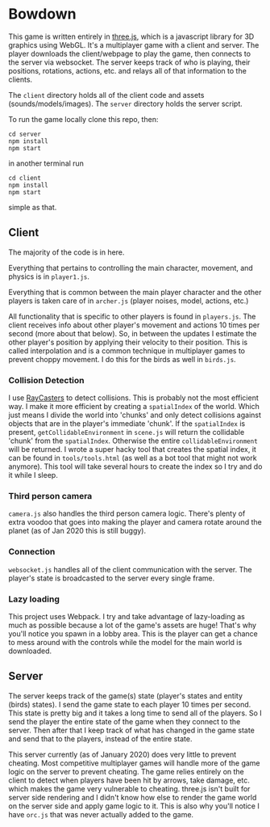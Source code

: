 # Bowdown

This game is written entirely in [three.js](https://threejs.org/), which is a javascript library for 3D graphics using WebGL. It's a multiplayer game with a client and server. The player downloads the client/webpage to play the game, then connects to the server via websocket. The server keeps track of who is playing, their positions, rotations, actions, etc. and relays all of that information to the clients.

The `client` directory holds all of the client code and assets (sounds/models/images). The `server` directory holds the server script.

To run the game locally clone this repo, then:

```
cd server
npm install
npm start
```
in another terminal run
```
cd client
npm install
npm start
```
simple as that.

## Client
The majority of the code is in here.

Everything that pertains to controlling the main character, movement, and physics is in `player1.js`.

Everything that is common between the main player character and the other players is taken care of in `archer.js` (player noises, model, actions, etc.)

All functionality that is specific to other players is found in `players.js`. The client receives info about other player's movement and actions 10 times per second (more about that below). So, in between the updates I estimate the other player's position by applying their velocity to their position. This is called interpolation and is a common technique in multiplayer games to prevent choppy movement. I do this for the birds as well in `birds.js`.

### Collision Detection
I use [RayCasters](https://threejs.org/docs/#api/en/core/Raycaster) to detect collisions. This is probably not the most efficient way. I make it more efficient by creating a `spatialIndex` of the world. Which just means I divide the world into 'chunks' and only detect collisions against objects that are in the player's immediate 'chunk'. If the `spatialIndex` is present, `getCollidableEnvironment` in `scene.js` will return the collidable 'chunk' from the `spatialIndex`. Otherwise the entire `collidableEnvironment` will be returned. I wrote a super hacky tool that creates the spatial index, it can be found in `tools/tools.html` (as well as a bot tool that might not work anymore). This tool will take several hours to create the index so I try and do it while I sleep.

### Third person camera
`camera.js` also handles the third person camera logic. There's plenty of extra voodoo that goes into making the player and camera rotate around the planet (as of Jan 2020 this is still buggy).

### Connection
`websocket.js` handles all of the client communication with the server. The player's state is broadcasted to the server every single frame.

### Lazy loading
This project uses Webpack. I try and take advantage of lazy-loading as much as possible because a lot of the game's assets are huge! That's why you'll notice you spawn in a lobby area. This is the player can get a chance to mess around with the controls while the model for the main world is downloaded.

## Server
The server keeps track of the game(s) state (player's states and entity (birds) states). I send the game state to each player 10 times per second. This state is pretty big and it takes a long time to send all of the players. So I send the player the entire state of the game when they connect to the server. Then after that I keep track of what has changed in the game state and send that to the players, instead of the entire state.

This server currently (as of January 2020) does very little to prevent cheating. Most competitive multiplayer games will handle more of the game logic on the server to prevent cheating. The game relies entirely on the client to detect when players have been hit by arrows, take damage, etc. which makes the game very vulnerable to cheating. three.js isn't built for server side rendering and I didn't know how else to render the game world on the server side and apply game logic to it. This is also why you'll notice I have `orc.js` that was never actually added to the game.